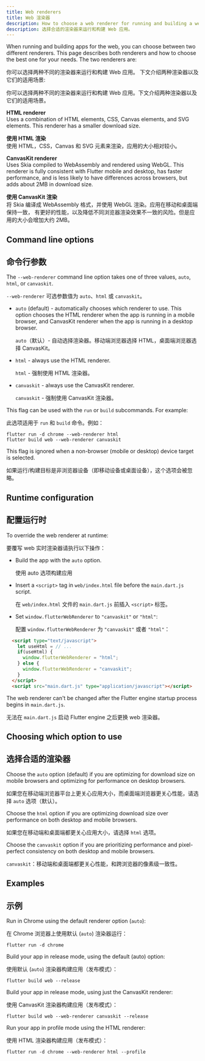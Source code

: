 ```yaml
---
title: Web renderers
title: Web 渲染器
description: How to choose a web renderer for running and building a web app.
description: 选择合适的渲染器来运行和构建 Web 应用。
---
```


When running and building apps for the web, you can choose between two different
renderers. This page describes both renderers and how to choose the best one for
your needs. The two renderers are:

你可以选择两种不同的渲染器来运行和构建 Web 应用。
下文介绍两种渲染器以及它们的适用场景:

你可以选择两种不同的渲染器来运行和构建 Web 应用。下文介绍两种渲染器以及它们的适用场景。

**HTML renderer**
<br> Uses a combination of HTML elements, CSS, Canvas elements, and SVG elements.
This renderer has a smaller download size.

**使用 HTML 渲染**
<br> 使用 HTML，CSS，Canvas 和 SVG 元素来渲染，应用的大小相对较小。

**CanvasKit renderer**
<br> Uses Skia compiled to WebAssembly and rendered using WebGL. This renderer is
fully consistent with Flutter mobile and desktop, has faster performance, and
is less likely to have differences across browsers, but adds about 2MB in
download size.

**使用 CanvasKit 渲染**
<br> 将 Skia 编译成 WebAssembly 格式，并使用 WebGL 渲染。应用在移动和桌面端保持一致，
有更好的性能，以及降低不同浏览器渲染效果不一致的风险。但是应用的大小会增加大约 2MB。
  
## Command line options

## 命令行参数

The `--web-renderer` command line option takes one of three values, `auto`,
`html`, or `canvaskit`.

`--web-renderer` 可选参数值为 `auto`、`html` 或 `canvaskit`。

* `auto` (default) - automatically chooses which renderer to use. This option
  chooses the HTML renderer when the app is running in a mobile browser, and
  CanvasKit renderer when the app is running in a desktop browser.
  
  `auto`（默认）- 自动选择渲染器。移动端浏览器选择 HTML，桌面端浏览器选择 CanvasKit。
  
* `html` - always use the HTML renderer. 

  `html` - 强制使用 HTML 渲染器。

* `canvaskit` - always use the CanvasKit renderer. 

  `canvaskit` - 强制使用 CanvasKit 渲染器。

This flag can be used with the `run` or `build` subcommands. For example:

此选项适用于 `run` 和 `build` 命令。例如：

```
flutter run -d chrome --web-renderer html
flutter build web --web-renderer canvaskit
```

This flag is ignored when a non-browser (mobile or desktop) device
target is selected.

如果运行/构建目标是非浏览器设备（即移动设备或桌面设备），这个选项会被忽略。

## Runtime configuration
## 配置运行时

To override the web renderer at runtime:

要覆写 web 实时渲染器请执行以下操作：

* Build the app with the `auto` option.

  使用 auto 选项构建应用

* Insert a `<script>` tag  in `web/index.html` file before the `main.dart.js`
  script.
 
  在 `web/index.html` 文件的 `main.dart.js` 前插入 `<script>` 标签。

* Set `window.flutterWebRenderer` to `"canvaskit"` or `"html"`:

  配置 `window.flutterWebRenderer` 为 `"canvaskit"` 或者 `"html"`：

```html
  <script type="text/javascript">
    let useHtml = // ...
    if(useHtml) {
      window.flutterWebRenderer = "html";
    } else {
      window.flutterWebRenderer = "canvaskit";
    }
  </script>
  <script src="main.dart.js" type="application/javascript"></script>
```

The web renderer can't be changed after the Flutter engine startup process
begins in `main.dart.js`.

无法在 `main.dart.js` 启动 Flutter engine 之后更换 web 渲染器。

## Choosing which option to use

## 选择合适的渲染器

Choose the `auto` option (default) if you are optimizing for download size on
mobile browsers and optimizing for performance on desktop browsers.

如果您在移动端浏览器平台上更关心应用大小，而桌面端浏览器更关心性能，请选择 `auto` 选项（默认）。

Choose the `html` option if you are optimizing download size over performance on
both desktop and mobile browsers.

如果您在移动端和桌面端都更关心应用大小，请选择 `html` 选项。
  
Choose the `canvaskit` option if you are prioritizing performance and
pixel-perfect consistency on both desktop and mobile browsers.

`canvaskit`：移动端和桌面端都更关心性能，和跨浏览器的像素级一致性。

## Examples

## 示例

Run in Chrome using the default renderer option (`auto`):

在 Chrome 浏览器上使用默认 (`auto`) 渲染器运行：

```
flutter run -d chrome
```

Build your app in release mode, using the default (auto) option:

使用默认 (`auto`) 渲染器构建应用（发布模式）：

```
flutter build web --release
```

Build your app in release mode, using just the CanvasKit renderer:

使用 CanvasKit 渲染器构建应用（发布模式）：

```
flutter build web --web-renderer canvaskit --release
```

Run your app in profile mode using the HTML renderer:

使用 HTML 渲染器构建应用（发布模式）：

```
flutter run -d chrome --web-renderer html --profile
```

[file an issue]: {{site.github}}/flutter/flutter/issues/new?title=[web]:+%3Cdescribe+issue+here%3E&labels=%E2%98%B8+platform-web&body=Describe+your+issue+and+include+the+command+you%27re+running,+flutter_web%20version,+browser+version
